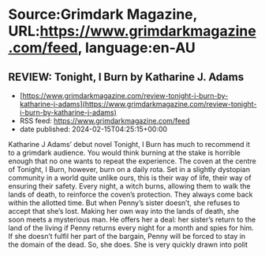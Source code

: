 # Source:Grimdark Magazine, URL:https://www.grimdarkmagazine.com/feed, language:en-AU

## REVIEW: Tonight, I Burn by Katharine J. Adams
 - [https://www.grimdarkmagazine.com/review-tonight-i-burn-by-katharine-j-adams](https://www.grimdarkmagazine.com/review-tonight-i-burn-by-katharine-j-adams)
 - RSS feed: https://www.grimdarkmagazine.com/feed
 - date published: 2024-02-15T04:25:15+00:00

<p>Katharine J Adams’ debut novel Tonight, I Burn has much to recommend it to a grimdark audience. You would think burning at the stake is horrible enough that no one wants to repeat the experience. The coven at the centre of Tonight, I Burn, however, burn on a daily rota. Set in a slightly dystopian community in a world quite unlike ours, this is their way of life, their way of ensuring their safety. Every night, a witch burns, allowing them to walk the lands of death, to reinforce the coven’s protection. They always come back within the allotted time. But when Penny’s sister doesn’t, she refuses to accept that she’s lost. Making her own way into the lands of death, she soon meets a mysterious man. He offers her a deal: her sister’s return to the land of the living if Penny returns every night for a month and spies for him. If she doesn’t fulfil her part of the bargain, Penny will be forced to stay in the domain of the dead. So, she does. She is very quickly drawn into polit

